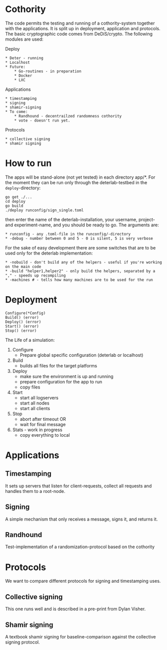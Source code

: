 # Cothority

The code permits the testing and running of a cothority-system together with the applications. It is split up in 
deployment, application and protocols. The basic cryptographic code comes from DeDiS/crypto. The following modules
are used:

Deploy

    * Deter - running
    * Localhost
    * Future:
	    * Go-routines - in preparation
        * Docker
        * LXC

Applications

    * timestamping
    * signing
    * shamir-signing
    * To come:
    	* Randhound - decentrailzed randomness cothority
	    * vote - doesn't run yet.
    
Protocols

    * collective signing
    * shamir signing
    
# How to run

The apps will be stand-alone (not yet tested) in each directory app/*. For the moment they
can be run only through the deterlab-testbed in the ```deploy```-directory:

```
go get ./...
cd deploy
go build
./deploy runconfig/sign_single.toml
```

then enter the name of the deterlab-installation, your username, project- and experiment-name, and you should
be ready to go. The arguments are:

	* runconfig - any .toml-file in the runconfig/-directory
	* -debug - number between 0 and 5 - 0 is silent, 5 is very verbose

For the sake of easy development there are some switches that are to be used only for the
deterlab implementation:

	* -nobuild - don't build any of the helpers - useful if you're working on the main code
	* -build "helper1,helper2" - only build the helpers, separated by a "," - speeds up recompiling
	* -machines # - tells how many machines are to be used for the run

# Deployment
	Configure(*Config)
	Build() (error)
	Deploy() (error)
	Start() (error)
	Stop() (error)

The Life of a simulation:

1. Configure
	* Prepare global specific configuration (deterlab or localhost)
2. Build
    * builds all files for the target platforms
3. Deploy
    * make sure the environment is up and running
    * prepare configuration for the app to run
    * copy files
4. Start
    * start all logservers
    * start all nodes
    * start all clients
5. Stop
    * abort after timeout OR
    * wait for final message
6. Stats - work in progress
    * copy everything to local
    
# Applications

## Timestamping

It sets up servers that listen for client-requests, collect all
requests and handles them to a root-node.

## Signing

A simple mechanism that only receives a message, signs it, and returns it.

## Randhound

Test-implementation of a randomization-protocol based on the cothority

# Protocols

We want to compare different protocols for signing and timestamping uses.

## Collective signing

This one runs well and is described in a pre-print from Dylan Visher.

## Shamir signing

A textbook shamir signing for baseline-comparison against the collective signing protocol.
